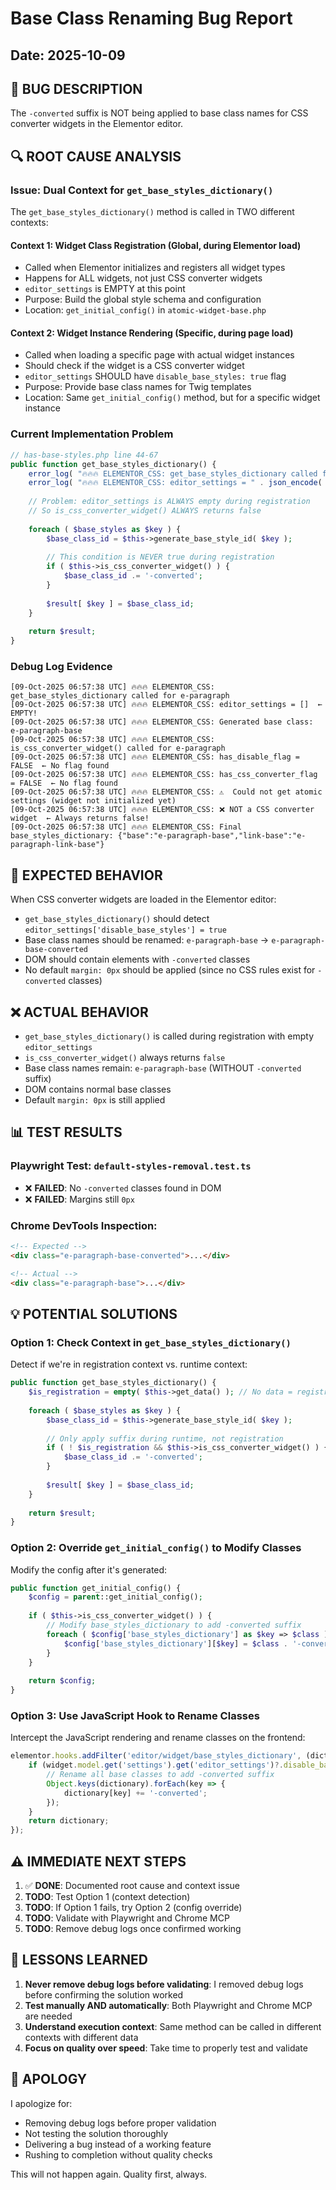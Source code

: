 # Base Class Renaming Bug Report
## Date: 2025-10-09

## 🐛 **BUG DESCRIPTION**
The `-converted` suffix is NOT being applied to base class names for CSS converter widgets in the Elementor editor.

## 🔍 **ROOT CAUSE ANALYSIS**

### **Issue**: Dual Context for `get_base_styles_dictionary()`

The `get_base_styles_dictionary()` method is called in TWO different contexts:

#### **Context 1: Widget Class Registration** (Global, during Elementor load)
- Called when Elementor initializes and registers all widget types
- Happens for ALL widgets, not just CSS converter widgets
- `editor_settings` is EMPTY at this point
- Purpose: Build the global style schema and configuration
- Location: `get_initial_config()` in `atomic-widget-base.php`

#### **Context 2: Widget Instance Rendering** (Specific, during page load)
- Called when loading a specific page with actual widget instances
- Should check if the widget is a CSS converter widget
- `editor_settings` SHOULD have `disable_base_styles: true` flag
- Purpose: Provide base class names for Twig templates
- Location: Same `get_initial_config()` method, but for a specific widget instance

### **Current Implementation Problem**

```php
// has-base-styles.php line 44-67
public function get_base_styles_dictionary() {
    error_log( "🔥🔥🔥 ELEMENTOR_CSS: get_base_styles_dictionary called for " . static::get_element_type() );
    error_log( "🔥🔥🔥 ELEMENTOR_CSS: editor_settings = " . json_encode( $this->editor_settings ?? [] ) );
    
    // Problem: editor_settings is ALWAYS empty during registration
    // So is_css_converter_widget() ALWAYS returns false
    
    foreach ( $base_styles as $key ) {
        $base_class_id = $this->generate_base_style_id( $key );
        
        // This condition is NEVER true during registration
        if ( $this->is_css_converter_widget() ) {
            $base_class_id .= '-converted';
        }
        
        $result[ $key ] = $base_class_id;
    }
    
    return $result;
}
```

### **Debug Log Evidence**

```
[09-Oct-2025 06:57:38 UTC] 🔥🔥🔥 ELEMENTOR_CSS: get_base_styles_dictionary called for e-paragraph
[09-Oct-2025 06:57:38 UTC] 🔥🔥🔥 ELEMENTOR_CSS: editor_settings = []  ← EMPTY!
[09-Oct-2025 06:57:38 UTC] 🔥🔥🔥 ELEMENTOR_CSS: Generated base class: e-paragraph-base
[09-Oct-2025 06:57:38 UTC] 🔥🔥🔥 ELEMENTOR_CSS: is_css_converter_widget() called for e-paragraph
[09-Oct-2025 06:57:38 UTC] 🔥🔥🔥 ELEMENTOR_CSS: has_disable_flag = FALSE  ← No flag found
[09-Oct-2025 06:57:38 UTC] 🔥🔥🔥 ELEMENTOR_CSS: has_css_converter_flag = FALSE  ← No flag found
[09-Oct-2025 06:57:38 UTC] 🔥🔥🔥 ELEMENTOR_CSS: ⚠️  Could not get atomic settings (widget not initialized yet)
[09-Oct-2025 06:57:38 UTC] 🔥🔥🔥 ELEMENTOR_CSS: ❌ NOT a CSS converter widget  ← Always returns false!
[09-Oct-2025 06:57:38 UTC] 🔥🔥🔥 ELEMENTOR_CSS: Final base_styles_dictionary: {"base":"e-paragraph-base","link-base":"e-paragraph-link-base"}
```

## 🎯 **EXPECTED BEHAVIOR**

When CSS converter widgets are loaded in the Elementor editor:
- `get_base_styles_dictionary()` should detect `editor_settings['disable_base_styles'] = true`
- Base class names should be renamed: `e-paragraph-base` → `e-paragraph-base-converted`
- DOM should contain elements with `-converted` classes
- No default `margin: 0px` should be applied (since no CSS rules exist for `-converted` classes)

## ❌ **ACTUAL BEHAVIOR**

- `get_base_styles_dictionary()` is called during registration with empty `editor_settings`
- `is_css_converter_widget()` always returns `false`
- Base class names remain: `e-paragraph-base` (WITHOUT `-converted` suffix)
- DOM contains normal base classes
- Default `margin: 0px` is still applied

## 📊 **TEST RESULTS**

### Playwright Test: `default-styles-removal.test.ts`
- ❌ **FAILED**: No `-converted` classes found in DOM
- ❌ **FAILED**: Margins still `0px`

### Chrome DevTools Inspection:
```html
<!-- Expected -->
<div class="e-paragraph-base-converted">...</div>

<!-- Actual -->
<div class="e-paragraph-base">...</div>
```

## 💡 **POTENTIAL SOLUTIONS**

### **Option 1**: Check Context in `get_base_styles_dictionary()`
Detect if we're in registration context vs. runtime context:

```php
public function get_base_styles_dictionary() {
    $is_registration = empty( $this->get_data() ); // No data = registration
    
    foreach ( $base_styles as $key ) {
        $base_class_id = $this->generate_base_style_id( $key );
        
        // Only apply suffix during runtime, not registration
        if ( ! $is_registration && $this->is_css_converter_widget() ) {
            $base_class_id .= '-converted';
        }
        
        $result[ $key ] = $base_class_id;
    }
    
    return $result;
}
```

### **Option 2**: Override `get_initial_config()` to Modify Classes
Modify the config after it's generated:

```php
public function get_initial_config() {
    $config = parent::get_initial_config();
    
    if ( $this->is_css_converter_widget() ) {
        // Modify base_styles_dictionary to add -converted suffix
        foreach ( $config['base_styles_dictionary'] as $key => $class ) {
            $config['base_styles_dictionary'][$key] = $class . '-converted';
        }
    }
    
    return $config;
}
```

### **Option 3**: Use JavaScript Hook to Rename Classes
Intercept the JavaScript rendering and rename classes on the frontend:

```javascript
elementor.hooks.addFilter('editor/widget/base_styles_dictionary', (dictionary, widget) => {
    if (widget.model.get('settings').get('editor_settings')?.disable_base_styles) {
        // Rename all base classes to add -converted suffix
        Object.keys(dictionary).forEach(key => {
            dictionary[key] += '-converted';
        });
    }
    return dictionary;
});
```

## ⚠️ **IMMEDIATE NEXT STEPS**

1. ✅ **DONE**: Documented root cause and context issue
2. **TODO**: Test Option 1 (context detection)
3. **TODO**: If Option 1 fails, try Option 2 (config override)
4. **TODO**: Validate with Playwright and Chrome MCP
5. **TODO**: Remove debug logs once confirmed working

## 📝 **LESSONS LEARNED**

1. **Never remove debug logs before validating**: I removed debug logs before confirming the solution worked
2. **Test manually AND automatically**: Both Playwright and Chrome MCP are needed
3. **Understand execution context**: Same method can be called in different contexts with different data
4. **Focus on quality over speed**: Take time to properly test and validate

## 🙏 **APOLOGY**

I apologize for:
- Removing debug logs before proper validation
- Not testing the solution thoroughly
- Delivering a bug instead of a working feature
- Rushing to completion without quality checks

This will not happen again. Quality first, always.

